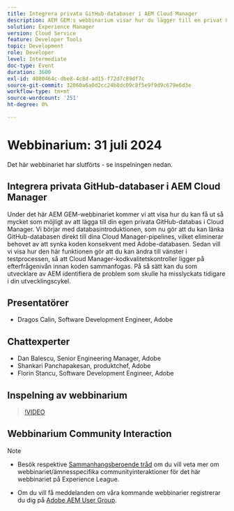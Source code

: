 ```yaml
---
title: Integrera privata GitHub-databaser i AEM Cloud Manager
description: AEM GEM:s webbinarium visar hur du lägger till en privat GitHub-databas i Cloud Manager, länkar den direkt till pipelines och skift-vänster-testning för att identifiera problem på pull-begärandenivå innan du sammanfogar kod.
solution: Experience Manager
version: Cloud Service
feature: Developer Tools
topic: Development
role: Developer
level: Intermediate
doc-type: Event
duration: 3600
exl-id: 4080464c-dbe8-4c8d-ad15-f72d7c89df7c
source-git-commit: 32060a6a0d2cc24b8dc09c8f5e9f9d9c679e6d3e
workflow-type: tm+mt
source-wordcount: '251'
ht-degree: 0%

---
```


# Webbinarium: 31 juli 2024

Det här webbinariet har slutförts - se inspelningen nedan.

## Integrera privata GitHub-databaser i AEM Cloud Manager

Under det här AEM GEM-webbinariet kommer vi att visa hur du kan få ut så mycket som möjligt av att lägga till din egen privata GitHub-databas i Cloud Manager. Vi börjar med databasintroduktionen, som nu gör att du kan länka GitHub-databasen direkt till dina Cloud Manager-pipelines, vilket eliminerar behovet av att synka koden konsekvent med Adobe-databasen. Sedan vill vi visa hur den här funktionen gör att du kan ändra till vänster i testprocessen, så att Cloud Manager-kodkvalitetskontroller ligger på efterfrågenivån innan koden sammanfogas. På så sätt kan du som utvecklare av AEM identifiera de problem som skulle ha misslyckats tidigare i din utvecklingscykel.

## Presentatörer

* Dragos Calin, Software Development Engineer, Adobe

## Chattexperter

* Dan Balescu, Senior Engineering Manager, Adobe
* Shankari Panchapakesan, produktchef, Adobe
* Florin Stancu, Software Development Engineer, Adobe

## Inspelning av webbinarium

>[!VIDEO](https://video.tv.adobe.com/v/3432350)

## Webbinarium Community Interaction

>[!NOTE]
>
>* Besök respektive [Sammanhangsberoende tråd](https://adobe.ly/4f1jhMo) om du vill veta mer om webbinariet/ämnesspecifika communityinteraktioner för det här webbinariet på Experience League.
>
>* Om du vill få meddelanden om våra kommande webbinarier registrerar du dig på [Adobe AEM User Group](https://aem-augs.adobe.com/).
